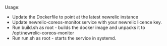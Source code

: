 Usage:

* Update the Dockerfile to point at the latest newrelic instance
* Update newrelic-coreos-monitor.service with your newrelic licence key.
* Run build.sh as root - builds the docker image and unpacks it to /opt/newrelic-coreos-monitor
* Run run.sh as root - starts the service in systemd.
